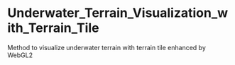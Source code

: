 # Underwater_Terrain_Visualization_with_Terrain_Tile
Method to visualize underwater terrain with terrain tile enhanced by WebGL2
